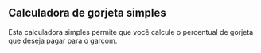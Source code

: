 ## Calculadora de gorjeta simples

Esta calculadora simples permite que você calcule o percentual de gorjeta que deseja pagar para o garçom.